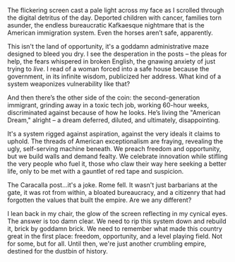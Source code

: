 The flickering screen cast a pale light across my face as I scrolled through the digital detritus of the day. Deported children with cancer, families torn asunder, the endless bureaucratic Kafkaesque nightmare that is the American immigration system. Even the horses aren’t safe, apparently.

This isn't the land of opportunity, it's a goddamn administrative maze designed to bleed you dry. I see the desperation in the posts – the pleas for help, the fears whispered in broken English, the gnawing anxiety of just trying to *live*. I read of a woman forced into a safe house because the government, in its infinite wisdom, publicized her address. What kind of a system weaponizes vulnerability like that?

And then there’s the other side of the coin: the second-generation immigrant, grinding away in a toxic tech job, working 60-hour weeks, discriminated against because of how he looks. He’s living the "American Dream," alright – a dream deferred, diluted, and ultimately, disappointing.

It's a system rigged against aspiration, against the very ideals it claims to uphold. The threads of American exceptionalism are fraying, revealing the ugly, self-serving machine beneath. We preach freedom and opportunity, but we build walls and demand fealty. We celebrate innovation while stifling the very people who fuel it, those who claw their way here seeking a better life, only to be met with a gauntlet of red tape and suspicion.

The Caracalla post…it's a joke. Rome fell. It wasn't just barbarians at the gate, it was rot from within, a bloated bureaucracy, and a citizenry that had forgotten the values that built the empire. Are we any different?

I lean back in my chair, the glow of the screen reflecting in my cynical eyes. The answer is too damn clear. We need to rip this system down and rebuild it, brick by goddamn brick. We need to remember what made this country great in the first place: freedom, opportunity, and a level playing field. Not for some, but for all. Until then, we're just another crumbling empire, destined for the dustbin of history.